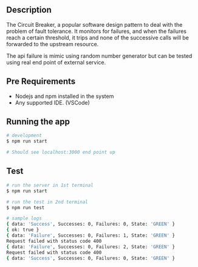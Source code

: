 ## Description

The Circuit Breaker, a popular software design pattern to deal with the problem of fault tolerance.
It monitors for failures, and when the failures reach a certain threshold, it trips and none of the successive calls will be forwarded to the upstream resource.

The api failure is mimic using random number generator but can be tested using real end point of external service.

## Pre Requirements

* Nodejs and npm installed in the system
* Any supported IDE. (VSCode)

## Running the app

```bash
# development
$ npm run start

# Should see localhost:3000 end point up
```

## Test

```bash
# run the server in 1st terminal
$ npm run start

# run the test in 2nd terminal
$ npm run test

# sample logs
{ data: 'Success', Successes: 0, Failures: 0, State: 'GREEN' }
{ ok: true }
{ data: 'Failure', Successes: 0, Failures: 1, State: 'GREEN' }
Request failed with status code 400
{ data: 'Failure', Successes: 0, Failures: 2, State: 'GREEN' }
Request failed with status code 400
{ data: 'Success', Successes: 0, Failures: 0, State: 'GREEN' }
```